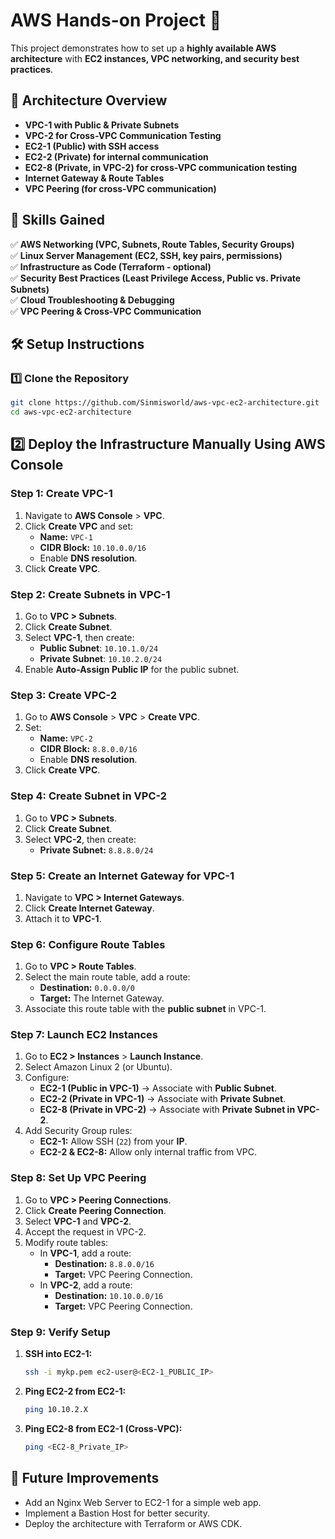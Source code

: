 # AWS Hands-on Project 🚀

This project demonstrates how to set up a **highly available AWS architecture** with **EC2 instances, VPC networking, and security best practices**.

## 🔹 Architecture Overview

- **VPC-1 with Public & Private Subnets**
- **VPC-2 for Cross-VPC Communication Testing**
- **EC2-1 (Public) with SSH access**
- **EC2-2 (Private) for internal communication**
- **EC2-8 (Private, in VPC-2) for cross-VPC communication testing**
- **Internet Gateway & Route Tables**
- **VPC Peering (for cross-VPC communication)**

## 🚀 Skills Gained

✅ **AWS Networking (VPC, Subnets, Route Tables, Security Groups)**\
✅ **Linux Server Management (EC2, SSH, key pairs, permissions)**\
✅ **Infrastructure as Code (Terraform - optional)**\
✅ **Security Best Practices (Least Privilege Access, Public vs. Private Subnets)**\
✅ **Cloud Troubleshooting & Debugging**\
✅ **VPC Peering & Cross-VPC Communication**

## 🛠 Setup Instructions

### 1️⃣ **Clone the Repository**

```bash
git clone https://github.com/Sinmisworld/aws-vpc-ec2-architecture.git
cd aws-vpc-ec2-architecture
```

## 2️⃣ **Deploy the Infrastructure Manually Using AWS Console**

### **Step 1: Create VPC-1**

1. Navigate to **AWS Console** > **VPC**.
2. Click **Create VPC** and set:
   - **Name:** `VPC-1`
   - **CIDR Block:** `10.10.0.0/16`
   - Enable **DNS resolution**.
3. Click **Create VPC**.

### **Step 2: Create Subnets in VPC-1**

1. Go to **VPC > Subnets**.
2. Click **Create Subnet**.
3. Select **VPC-1**, then create:
   - **Public Subnet**: `10.10.1.0/24`
   - **Private Subnet**: `10.10.2.0/24`
4. Enable **Auto-Assign Public IP** for the public subnet.

### **Step 3: Create VPC-2**

1. Go to **AWS Console** > **VPC** > **Create VPC**.
2. Set:
   - **Name:** `VPC-2`
   - **CIDR Block:** `8.8.0.0/16`
   - Enable **DNS resolution**.
3. Click **Create VPC**.

### **Step 4: Create Subnet in VPC-2**

1. Go to **VPC > Subnets**.
2. Click **Create Subnet**.
3. Select **VPC-2**, then create:
   - **Private Subnet:** `8.8.8.0/24`

### **Step 5: Create an Internet Gateway for VPC-1**

1. Navigate to **VPC > Internet Gateways**.
2. Click **Create Internet Gateway**.
3. Attach it to **VPC-1**.

### **Step 6: Configure Route Tables**

1. Go to **VPC > Route Tables**.
2. Select the main route table, add a route:
   - **Destination:** `0.0.0.0/0`
   - **Target:** The Internet Gateway.
3. Associate this route table with the **public subnet** in VPC-1.

### **Step 7: Launch EC2 Instances**

1. Go to **EC2 > Instances** > **Launch Instance**.
2. Select Amazon Linux 2 (or Ubuntu).
3. Configure:
   - **EC2-1 (Public in VPC-1)** → Associate with **Public Subnet**.
   - **EC2-2 (Private in VPC-1)** → Associate with **Private Subnet**.
   - **EC2-8 (Private in VPC-2)** → Associate with **Private Subnet in VPC-2**.
4. Add Security Group rules:
   - **EC2-1:** Allow SSH (`22`) from your **IP**.
   - **EC2-2 & EC2-8:** Allow only internal traffic from VPC.

### **Step 8: Set Up VPC Peering**

1. Go to **VPC > Peering Connections**.
2. Click **Create Peering Connection**.
3. Select **VPC-1** and **VPC-2**.
4. Accept the request in VPC-2.
5. Modify route tables:
   - In **VPC-1**, add a route:
     - **Destination:** `8.8.0.0/16`
     - **Target:** VPC Peering Connection.
   - In **VPC-2**, add a route:
     - **Destination:** `10.10.0.0/16`
     - **Target:** VPC Peering Connection.

### **Step 9: Verify Setup**

1. **SSH into EC2-1:**
   ```bash
   ssh -i mykp.pem ec2-user@<EC2-1_PUBLIC_IP>
   ```
2. **Ping EC2-2 from EC2-1:**
   ```bash
   ping 10.10.2.X
   ```
3. **Ping EC2-8 from EC2-1 (Cross-VPC):**
   ```bash
   ping <EC2-8_Private_IP>
   ```

## 🔄 Future Improvements
 - Add an Nginx Web Server to EC2-1 for a simple web app.
 - Implement a Bastion Host for better security.
 - Deploy the architecture with Terraform or AWS CDK.





